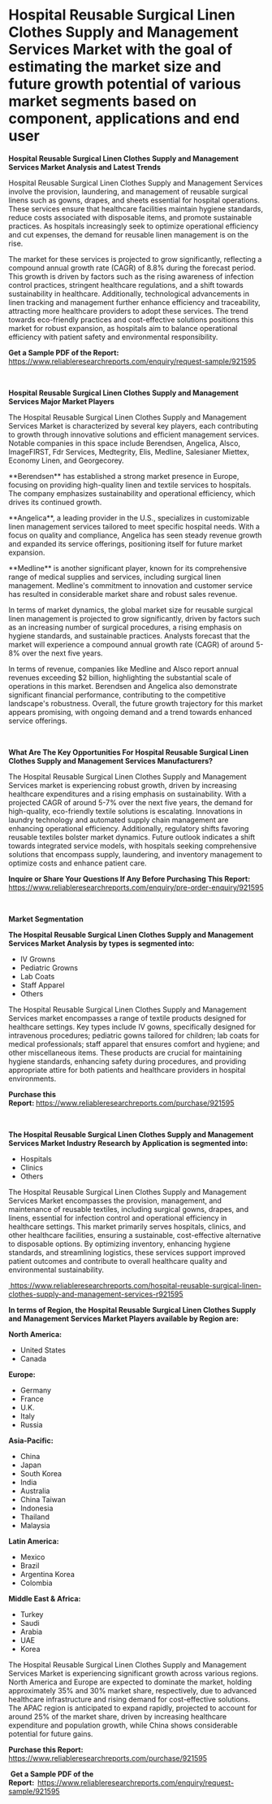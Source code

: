 <p><h1>Hospital Reusable Surgical Linen Clothes Supply and Management Services Market with the goal of estimating the market size and future growth potential of various market segments based on component, applications and end user</h1></p><p><strong>Hospital Reusable Surgical Linen Clothes Supply and Management Services Market Analysis and Latest Trends</strong></p>
<p><p>Hospital Reusable Surgical Linen Clothes Supply and Management Services involve the provision, laundering, and management of reusable surgical linens such as gowns, drapes, and sheets essential for hospital operations. These services ensure that healthcare facilities maintain hygiene standards, reduce costs associated with disposable items, and promote sustainable practices. As hospitals increasingly seek to optimize operational efficiency and cut expenses, the demand for reusable linen management is on the rise.</p><p>The market for these services is projected to grow significantly, reflecting a compound annual growth rate (CAGR) of 8.8% during the forecast period. This growth is driven by factors such as the rising awareness of infection control practices, stringent healthcare regulations, and a shift towards sustainability in healthcare. Additionally, technological advancements in linen tracking and management further enhance efficiency and traceability, attracting more healthcare providers to adopt these services. The trend towards eco-friendly practices and cost-effective solutions positions this market for robust expansion, as hospitals aim to balance operational efficiency with patient safety and environmental responsibility.</p></p>
<p><strong>Get a Sample PDF of the Report:&nbsp;</strong> <a href="https://www.reliableresearchreports.com/enquiry/request-sample/921595?utm_campaign=10&utm_medium=2&utm_source=Github&utm_content=ia&utm_term=18042025&utm_id=hospital-reusable-surgical-linen-clothes-supply-and-management-services">https://www.reliableresearchreports.com/enquiry/request-sample/921595</a></p>
<p>&nbsp;</p>
<p><strong>Hospital Reusable Surgical Linen Clothes Supply and Management Services Major Market Players</strong></p>
<p><p>The Hospital Reusable Surgical Linen Clothes Supply and Management Services Market is characterized by several key players, each contributing to growth through innovative solutions and efficient management services. Notable companies in this space include Berendsen, Angelica, Alsco, ImageFIRST, Fdr Services, Medtegrity, Elis, Medline, Salesianer Miettex, Economy Linen, and Georgecorey.</p><p>**Berendsen** has established a strong market presence in Europe, focusing on providing high-quality linen and textile services to hospitals. The company emphasizes sustainability and operational efficiency, which drives its continued growth.</p><p>**Angelica**, a leading provider in the U.S., specializes in customizable linen management services tailored to meet specific hospital needs. With a focus on quality and compliance, Angelica has seen steady revenue growth and expanded its service offerings, positioning itself for future market expansion.</p><p>**Medline** is another significant player, known for its comprehensive range of medical supplies and services, including surgical linen management. Medline's commitment to innovation and customer service has resulted in considerable market share and robust sales revenue.</p><p>In terms of market dynamics, the global market size for reusable surgical linen management is projected to grow significantly, driven by factors such as an increasing number of surgical procedures, a rising emphasis on hygiene standards, and sustainable practices. Analysts forecast that the market will experience a compound annual growth rate (CAGR) of around 5-8% over the next five years.</p><p>In terms of revenue, companies like Medline and Alsco report annual revenues exceeding $2 billion, highlighting the substantial scale of operations in this market. Berendsen and Angelica also demonstrate significant financial performance, contributing to the competitive landscape's robustness. Overall, the future growth trajectory for this market appears promising, with ongoing demand and a trend towards enhanced service offerings.</p></p>
<p>&nbsp;</p>
<p><strong>What Are The Key Opportunities For Hospital Reusable Surgical Linen Clothes Supply and Management Services Manufacturers?</strong></p>
<p><p>The Hospital Reusable Surgical Linen Clothes Supply and Management Services market is experiencing robust growth, driven by increasing healthcare expenditures and a rising emphasis on sustainability. With a projected CAGR of around 5-7% over the next five years, the demand for high-quality, eco-friendly textile solutions is escalating. Innovations in laundry technology and automated supply chain management are enhancing operational efficiency. Additionally, regulatory shifts favoring reusable textiles bolster market dynamics. Future outlook indicates a shift towards integrated service models, with hospitals seeking comprehensive solutions that encompass supply, laundering, and inventory management to optimize costs and enhance patient care.</p></p>
<p><strong>Inquire or Share Your Questions If Any Before Purchasing This Report:</strong> <a href="https://www.reliableresearchreports.com/enquiry/pre-order-enquiry/921595?utm_campaign=10&utm_medium=2&utm_source=Github&utm_content=ia&utm_term=18042025&utm_id=hospital-reusable-surgical-linen-clothes-supply-and-management-services">https://www.reliableresearchreports.com/enquiry/pre-order-enquiry/921595</a></p>
<p>&nbsp;</p>
<p><strong>Market Segmentation</strong></p>
<p><strong>The Hospital Reusable Surgical Linen Clothes Supply and Management Services Market Analysis by types is segmented into:</strong></p>
<p><ul><li>IV Growns</li><li>Pediatric Growns</li><li>Lab Coats</li><li>Staff Apparel</li><li>Others</li></ul></p>
<p><p>The Hospital Reusable Surgical Linen Clothes Supply and Management Services market encompasses a range of textile products designed for healthcare settings. Key types include IV gowns, specifically designed for intravenous procedures; pediatric gowns tailored for children; lab coats for medical professionals; staff apparel that ensures comfort and hygiene; and other miscellaneous items. These products are crucial for maintaining hygiene standards, enhancing safety during procedures, and providing appropriate attire for both patients and healthcare providers in hospital environments.</p></p>
<p><strong>Purchase this Report:&nbsp;</strong><a href="https://www.reliableresearchreports.com/purchase/921595?utm_campaign=10&utm_medium=2&utm_source=Github&utm_content=ia&utm_term=18042025&utm_id=hospital-reusable-surgical-linen-clothes-supply-and-management-services">https://www.reliableresearchreports.com/purchase/921595</a></p>
<p>&nbsp;</p>
<p><strong>The Hospital Reusable Surgical Linen Clothes Supply and Management Services Market Industry Research by Application is segmented into:</strong></p>
<p><ul><li>Hospitals</li><li>Clinics</li><li>Others</li></ul></p>
<p><p>The Hospital Reusable Surgical Linen Clothes Supply and Management Services Market encompasses the provision, management, and maintenance of reusable textiles, including surgical gowns, drapes, and linens, essential for infection control and operational efficiency in healthcare settings. This market primarily serves hospitals, clinics, and other healthcare facilities, ensuring a sustainable, cost-effective alternative to disposable options. By optimizing inventory, enhancing hygiene standards, and streamlining logistics, these services support improved patient outcomes and contribute to overall healthcare quality and environmental sustainability.</p></p>
<p><a href="https://www.reliableresearchreports.com/hospital-reusable-surgical-linen-clothes-supply-and-management-services-r921595?utm_campaign=10&utm_medium=2&utm_source=Github&utm_content=ia&utm_term=18042025&utm_id=hospital-reusable-surgical-linen-clothes-supply-and-management-services">&nbsp;https://www.reliableresearchreports.com/hospital-reusable-surgical-linen-clothes-supply-and-management-services-r921595</a></p>
<p><strong>In terms of Region, the Hospital Reusable Surgical Linen Clothes Supply and Management Services Market Players available by Region are:</strong></p>
<p>
    <p> <strong> North America: </strong>
        <ul>
            <li>United States</li>
            <li>Canada</li>
        </ul>
        </p> 
    <p> <strong> Europe: </strong>
        <ul>
            <li>Germany</li>
            <li>France</li>
            <li>U.K.</li>
            <li>Italy</li>
            <li>Russia</li>
        </ul>
        </p> 
    <p> <strong> Asia-Pacific: </strong>
        <ul>
            <li>China</li>
            <li>Japan</li>
            <li>South Korea</li>
            <li>India</li>
            <li>Australia</li>
            <li>China Taiwan</li>
            <li>Indonesia</li>
            <li>Thailand</li>
            <li>Malaysia</li>
        </ul>
        </p> 
    <p> <strong> Latin America: </strong>
        <ul>
            <li>Mexico</li>
            <li>Brazil</li>
            <li>Argentina Korea</li>
            <li>Colombia</li>
        </ul>
        </p> 
    <p> <strong> Middle East & Africa: </strong>
        <ul>
            <li>Turkey</li>
            <li>Saudi</li>
            <li>Arabia</li>
            <li>UAE</li>
            <li>Korea</li>
        </ul>
    </p>
    </p>
<p><p>The Hospital Reusable Surgical Linen Clothes Supply and Management Services Market is experiencing significant growth across various regions. North America and Europe are expected to dominate the market, holding approximately 35% and 30% market share, respectively, due to advanced healthcare infrastructure and rising demand for cost-effective solutions. The APAC region is anticipated to expand rapidly, projected to account for around 25% of the market share, driven by increasing healthcare expenditure and population growth, while China shows considerable potential for future gains.</p></p>
<p><strong>Purchase this Report: </strong><a href="https://www.reliableresearchreports.com/purchase/921595?utm_campaign=10&utm_medium=2&utm_source=Github&utm_content=ia&utm_term=18042025&utm_id=hospital-reusable-surgical-linen-clothes-supply-and-management-services">https://www.reliableresearchreports.com/purchase/921595</a></p>
<p>&nbsp;<strong>Get a Sample PDF of the Report:&nbsp;&nbsp;</strong><a href="https://www.reliableresearchreports.com/enquiry/request-sample/921595?utm_campaign=10&utm_medium=2&utm_source=Github&utm_content=ia&utm_term=18042025&utm_id=hospital-reusable-surgical-linen-clothes-supply-and-management-services">https://www.reliableresearchreports.com/enquiry/request-sample/921595</a></p>
<p><strong></strong></p>
<p><p></p><p></p><p></p></p>
